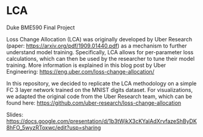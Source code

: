# LCA
Duke BME590 Final Project

Loss Change Allocation (LCA) was originally developed by Uber Research (paper: https://arxiv.org/pdf/1909.01440.pdf) as a mechanism to further understand model training. Specifically, LCA allows for per-parameter loss calculations, which can then be used by the researcher to tune their model training. More information is explained in this blog post by Uber Engineering: https://eng.uber.com/loss-change-allocation/

In this repository, we decided to replicate the LCA methodology on a simple FC 3 layer network trained on the MNIST digits dataset. For visualizations, we adapted the original code from the Uber Research team, which can be found here: https://github.com/uber-research/loss-change-allocation

Slides: https://docs.google.com/presentation/d/1b3tWjkX3cKYalAdXrvfazeShByDK8hFO_5wyzRToxwc/edit?usp=sharing
